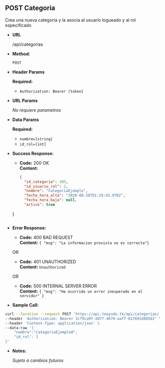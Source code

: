 **POST Categoria**
----
  Crea una nueva categoría y la asocia al usuario logueado y al rol especificado

* **URL**

  /api/categorias

* **Method:**

  `POST`
  
*  **Header Params**

    **Required:**
   * `Authorization: Bearer [token]`

*  **URL Params**

   _No requiere parametros_ 

* **Data Params**

    **Required:**
   * `nombre=[string]`
   * `id_rol=[int]`

* **Success Response:**

  * **Code:** 200 OK <br />
    **Content:** 
    ```json
    {
      "id_categoria": 385,
      "id_usuario_rol": 2,
      "nombre": "CategoriaEjemplo",
      "fecha_hora_alta": "2020-08-18T01:29:43.970Z",
      "fecha_hora_baja": null,
      "activo": true
  }
    ```
 
* **Error Response:**

  * **Code:** 400 BAD REQUEST <br />
    **Content:** `{ "msg": "La informacion provista no es correcta"}`

  OR

  * **Code:** 401 UNAUTHORIZED <br />
    **Content:** `Unauthorized`

  OR

  * **Code:** 500 INTERNAL SERVER ERROR <br />
    **Content:** `{ "msg": "Ha ocurrido un error inesperado en el servidor" }`

* **Sample Call:**

```bash
curl --location --request POST 'https://api.teayudo.tk/api/categorias/' \
--header 'Authorization: Bearer 3cf9ca9f-dd7f-4670-aaff-617691d80582' \
--header 'Content-Type: application/json' \
--data-raw '{
    "nombre":"CategoriaEjemplo8",
    "id_rol": 1
}'
```

* **Notes:**

  _Sujeto a cambios futuros_